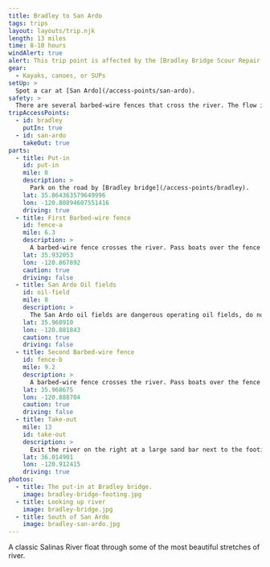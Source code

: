 ```yaml
---
title: Bradley to San Ardo
tags: trips
layout: layouts/trip.njk
length: 13 miles
time: 8-10 hours
windAlert: true
alert: This trip point is affected by the [Bradley Bridge Scour Repair project](/overview/bradley-bridge-repair/). Access may be cut off.
gear:
  - Kayaks, canoes, or SUPs
setUp: >
  Spot a car at [San Ardo](/access-points/san-ardo).
safety: >
  There are several barbed-wire fences that cross the river. The flow is never very high, so it is easy to spot these and make your way to the river's edge. There are several narrow sections that at higher flows have moderate strainers. Stay close to the main flow in these areas.
tripAccessPoints:
  - id: bradley
    putIn: true
  - id: san-ardo
    takeOut: true
parts:
  - title: Put-in
    id: put-in
    mile: 0
    description: >
      Park on the road by [Bradley bridge](/access-points/bradley).
    lat: 35.864363579649996
    lon: -120.80894607551416
    driving: true
  - title: First Barbed-wire fence
    id: fence-a
    mile: 6.3
    description: >
      A barbed-wire fence crosses the river. Pass boats over the fence river left.
    lat: 35.932053
    lon: -120.867892
    caution: true
    driving: false
  - title: San Ardo Oil fields
    id: oil-field
    mile: 8
    description: >
      The San Ardo oil fields are dangerous operating oil fields, do not try and exit the river here except in emergencies. The bridge over the river is not a good access point and is all on private land with no public easement.
    lat: 35.960910
    lon: -120.881843
    caution: true
    driving: false
  - title: Second Barbed-wire fence
    id: fence-b
    mile: 9.2
    description: >
      A barbed-wire fence crosses the river. Pass boats over the fence river right.
    lat: 35.968675
    lon: -120.888704
    caution: true
    driving: false
  - title: Take-out
    mile: 13
    id: take-out
    description: >
      Exit the river on the right at a large sand bar next to the footings of the old bridge before the current Sand Ardo bridge. Follow the dry wash to the right, away from the river. Turn left when you hit a fence, and follow the fence to an opening built into it.
    lat: 36.014901
    lon: -120.912415
    driving: true
photos:
  - title: The put-in at Bradley bridge.
    image: bradley-bridge-footing.jpg
  - title: Looking up river
    image: bradley-bridge.jpg
  - title: South of San Ardo
    image: bradley-san-ardo.jpg
---
```


A classic Salinas River float through some of the most beautiful stretches of river.
